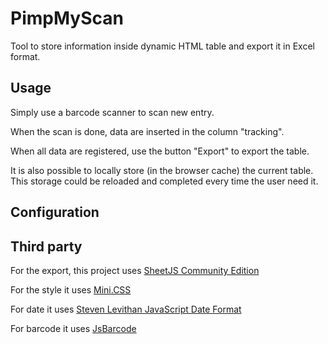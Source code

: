 # PimpMyScan

Tool to store information inside dynamic HTML table and export it in Excel format.

## Usage

Simply use a barcode scanner to scan new entry.

When the scan is done, data are inserted in the column "tracking".

When all data are registered, use the button "Export" to export the table.

It is also possible to locally store (in the browser cache) the current table.
This storage could be reloaded and completed every time the user need it.

## Configuration


## Third party

For the export, this project uses [SheetJS Community Edition](https://sheetjs.com/)

For the style it uses [Mini.CSS](https://minicss.us/)

For date it uses [Steven Levithan JavaScript Date Format](https://blog.stevenlevithan.com/archives/javascript-date-format)

For barcode it uses [JsBarcode](https://lindell.me/JsBarcode/)
